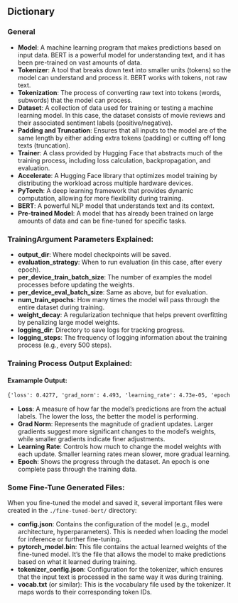 ## Dictionary

### General

- **Model**: A machine learning program that makes predictions based on input data. BERT is a powerful model for understanding text, and it has been pre-trained on vast amounts of data.
- **Tokenizer**: A tool that breaks down text into smaller units (tokens) so the model can understand and process it. BERT works with tokens, not raw text.
- **Tokenization**: The process of converting raw text into tokens (words, subwords) that the model can process.
- **Dataset**: A collection of data used for training or testing a machine learning model. In this case, the dataset consists of movie reviews and their associated sentiment labels (positive/negative).
- **Padding and Truncation**: Ensures that all inputs to the model are of the same length by either adding extra tokens (padding) or cutting off long texts (truncation).
- **Trainer**: A class provided by Hugging Face that abstracts much of the training process, including loss calculation, backpropagation, and evaluation.
- **Accelerate**: A Hugging Face library that optimizes model training by distributing the workload across multiple hardware devices.
- **PyTorch**: A deep learning framework that provides dynamic computation, allowing for more flexibility during training.
- **BERT**: A powerful NLP model that understands text and its context.
- **Pre-trained Model**: A model that has already been trained on large amounts of data and can be fine-tuned for specific tasks.

### TrainingArgument Parameters Explained:

- **output_dir**: Where model checkpoints will be saved.
- **evaluation_strategy**: When to run evaluation (in this case, after every epoch).
- **per_device_train_batch_size**: The number of examples the model processes before updating the weights.
- **per_device_eval_batch_size**: Same as above, but for evaluation.
- **num_train_epochs**: How many times the model will pass through the entire dataset during training.
- **weight_decay**: A regularization technique that helps prevent overfitting by penalizing large model weights.
- **logging_dir**: Directory to save logs for tracking progress.
- **logging_steps**: The frequency of logging information about the training process (e.g., every 500 steps).

### Training Process Output Explained:

#### Examample Output:
```txt
{'loss': 0.4277, 'grad_norm': 4.493, 'learning_rate': 4.73e-05, 'epoch': 0.16}
```

- **Loss**: A measure of how far the model’s predictions are from the actual labels. The lower the loss, the better the model is performing.
- **Grad Norm**: Represents the magnitude of gradient updates. Larger gradients suggest more significant changes to the model’s weights, while smaller gradients indicate finer adjustments.
- **Learning Rate**: Controls how much to change the model weights with each update. Smaller learning rates mean slower, more gradual learning.
- **Epoch**: Shows the progress through the dataset. An epoch is one complete pass through the training data.

### Some Fine-Tune Generated Files:

When you fine-tuned the model and saved it, several important files were created in the `./fine-tuned-bert/` directory:

- **config.json**: Contains the configuration of the model (e.g., model architecture, hyperparameters). This is needed when loading the model for inference or further fine-tuning.
- **pytorch_model.bin**: This file contains the actual learned weights of the fine-tuned model. It’s the file that allows the model to make predictions based on what it learned during training.
- **tokenizer_config.json**: Configuration for the tokenizer, which ensures that the input text is processed in the same way it was during training.
- **vocab.txt** (or similar): This is the vocabulary file used by the tokenizer. It maps words to their corresponding token IDs.